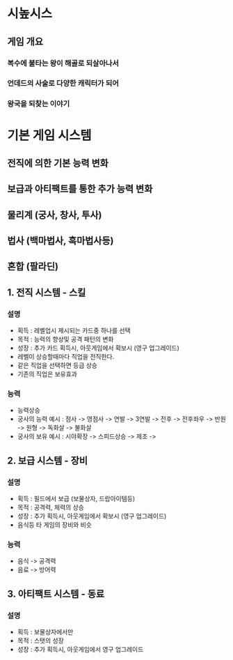 # 시높시스
## 게임 개요
### 복수에 불타는 왕이 해골로 되살아나서
### 언데드의 사술로 다양한 캐릭터가 되어 
### 왕국을 되찾는 이야기

# 기본 게임 시스템
## 전직에 의한 기본 능력 변화
## 보급과 아티팩트를 통한 추가 능력 변화
## 물리계 (궁사, 창사, 투사)
## 법사 (백마법사, 흑마법사등)
## 혼합 (팔라딘)

## 1. 전직 시스템 - 스킬
### 설명
- 획득 : 레벨업시 제시되는 카드중 하나를 선택
- 목적 : 능력의 향상및 공격 패턴의 변화
- 성장 : 추가 카드 획득시, 아웃게임에서 확보시 (영구 업그레이드)
- 레벨이 상승할때마다 직업을 전직한다. 
- 같은 직업을 선택하면 등급 상승
- 기존의 직업은 보유효과 

### 능력
- 능력상승
- 궁사의 능력 예시 : 점사 -> 영점사 -> 연발 -> 3연발 -> 전후 -> 전후좌우 -> 반원 -> 원형 -> 독화살 -> 불화살  
- 궁사의 보유 예시 : 시야확장 -> 스피드상승 -> 제조 -> 

## 2. 보급 시스템 - 장비
### 설명
- 획득 : 필드에서 보급 (보물상자, 드랍아이템등)
- 목적 : 공격력, 체력의 상승
- 성장 : 추가 획득시, 아웃게임에서 확보시 (영구 업그레이드)
- 음식등 타 게임의 장비와 비슷

### 능력
- 음식 -> 공격력
- 음료 -> 방어력 

## 3. 아티팩트 시스템 - 동료
### 설명
- 획득 : 보물상자에서만 
- 목적 : 스탯의 성장
- 성장 : 추가 획득시, 아웃게임에서 영구 업그레이드





